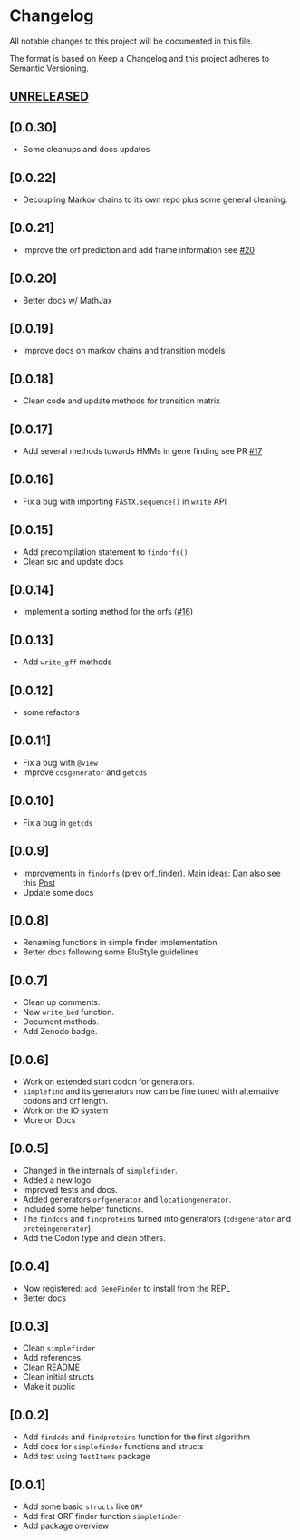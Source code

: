 # Changelog

All notable changes to this project will be documented in this file.

The format is based on Keep a Changelog and this project adheres to Semantic Versioning.

## [UNRELEASED](https://github.com/camilogarciabotero/GeneFinder.jl/compare/v0.0.10...main)


## [0.0.30]

- Some cleanups and docs updates
## [0.0.22]

- Decoupling Markov chains to its own repo plus some general cleaning.

## [0.0.21]

- Improve the orf prediction and add frame information see [#20](https://github.com/camilogarciabotero/GeneFinder.jl/pull/20)

## [0.0.20]

- Better docs w/ MathJax

## [0.0.19]

- Improve docs on markov chains and transition models

## [0.0.18]

- Clean code and update methods for transition matrix

## [0.0.17]

- Add several methods towards HMMs in gene finding see PR [#17](https://github.com/camilogarciabotero/GeneFinder.jl/pull/17)

## [0.0.16]

- Fix a bug with importing `FASTX.sequence()` in `write` API
 
## [0.0.15]

- Add precompilation statement to `findorfs()` 
- Clean src and update docs

## [0.0.14]

- Implement a sorting method for the orfs  ([#16](https://github.com/camilogarciabotero/GeneFinder.jl/pull/16))

## [0.0.13]

- Add `write_gff` methods

## [0.0.12]

- some refactors

## [0.0.11]

- Fix a bug with `@view`
- Improve `cdsgenerator` and `getcds`

## [0.0.10]

- Fix a bug in `getcds`

## [0.0.9]

- Improvements in `findorfs` (prev orf_finder). Main ideas: [Dan](https://discourse.julialang.org/u/dan/summary) also see this [Post](https://discourse.julialang.org/t/how-to-improve-a-generator-to-be-more-memory-efficient-when-it-is-collected/92932)
- Update some docs

## [0.0.8]

- Renaming functions in simple finder implementation
- Better docs following some BluStyle guidelines

## [0.0.7]

- Clean up comments.
- New `write_bed` function.
- Document methods.
- Add Zenodo badge.

## [0.0.6]

- Work on extended start codon for generators.
- `simplefind` and its generators now can be fine tuned with alternative codons and orf length.
- Work on the IO system
- More on Docs

## [0.0.5]

- Changed in the internals of `simplefinder`.
- Added a new logo.
- Improved tests and docs.
- Added generators `orfgenerator` and `locationgenerator`.
- Included some helper functions.
- The `findcds` and `findproteins` turned into generators (`cdsgenerator` and `proteingenerator`).
- Add the Codon type and clean others.

## [0.0.4]

- Now registered: `add GeneFinder` to install from the REPL
- Better docs

## [0.0.3]

- Clean `simplefinder`
- Add references
- Clean README
- Clean initial structs
- Make it public

## [0.0.2]

- Add `findcds` and `findproteins` function for the first algorithm
- Add docs for `simplefinder` functions and structs
- Add test using `TestItems` package

## [0.0.1]

- Add some basic `structs` like `ORF`
- Add first ORF finder function `simplefinder`
- Add package overview
